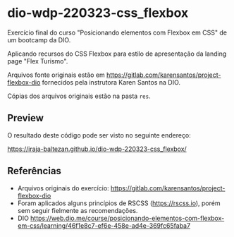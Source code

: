 # dio-wdp-220323-css_flexbox

Exercício final do curso "Posicionando elementos com Flexbox em CSS" de um bootcamp da DIO.

Aplicando recursos do CSS Flexbox para estilo de apresentação da landing page "Flex Turismo".

Arquivos fonte originais estão em
https://gitlab.com/karensantos/project-flexbox-dio
fornecidos pela instrutora Karen Santos na DIO.

Cópias dos arquivos originais estão na pasta `res`.

## Preview

O resultado deste código pode ser visto no seguinte endereço:

https://iraja-baltezan.github.io/dio-wdp-220323-css_flexbox/

## Referências

- Arquivos originais do exercício: https://gitlab.com/karensantos/project-flexbox-dio
- Foram aplicados alguns princípios de RSCSS (https://rscss.io), porém sem seguir fielmente as recomendações.
- DIO https://web.dio.me/course/posicionando-elementos-com-flexbox-em-css/learning/46f1e8c7-ef6e-458e-ad4e-369fc65faba7